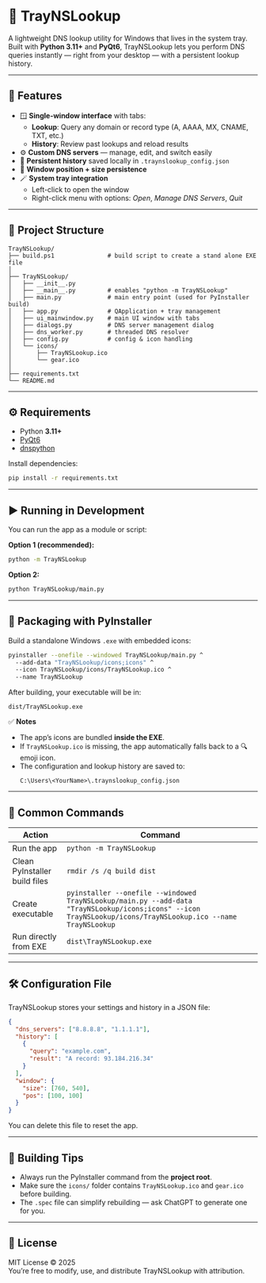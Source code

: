 # 📘 TrayNSLookup

A lightweight DNS lookup utility for Windows that lives in the system tray.  
Built with **Python 3.11+** and **PyQt6**, TrayNSLookup lets you perform DNS queries instantly — right from your desktop — with a persistent lookup history.

---

## 🧭 Features

- 🪟 **Single-window interface** with tabs:
  - **Lookup**: Query any domain or record type (A, AAAA, MX, CNAME, TXT, etc.)
  - **History**: Review past lookups and reload results
- ⚙️ **Custom DNS servers** — manage, edit, and switch easily
- 🧠 **Persistent history** saved locally in `.traynslookup_config.json`
- 📍 **Window position + size persistence**
- 🪄 **System tray integration**
  - Left-click to open the window
  - Right-click menu with options: *Open*, *Manage DNS Servers*, *Quit*
  
---

## 📂 Project Structure

```
TrayNSLookup/
├── build.ps1               # build script to create a stand alone EXE file
│
├── TrayNSLookup/
│   ├── __init__.py
│   ├── __main__.py         # enables "python -m TrayNSLookup"
│   ├── main.py             # main entry point (used for PyInstaller build)
│   ├── app.py              # QApplication + tray management
│   ├── ui_mainwindow.py    # main UI window with tabs
│   ├── dialogs.py          # DNS server management dialog
│   ├── dns_worker.py       # threaded DNS resolver
│   ├── config.py           # config & icon handling
│   └── icons/
│       ├── TrayNSLookup.ico
│       └── gear.ico
│
├── requirements.txt
└── README.md
```

---

## ⚙️ Requirements

- Python **3.11+**
- [PyQt6](https://pypi.org/project/PyQt6/)
- [dnspython](https://pypi.org/project/dnspython/)

Install dependencies:
```bash
pip install -r requirements.txt
```

---

## ▶️ Running in Development

You can run the app as a module or script:

**Option 1 (recommended):**
```bash
python -m TrayNSLookup
```

**Option 2:**
```bash
python TrayNSLookup/main.py
```

---

## 🧰 Packaging with PyInstaller

Build a standalone Windows `.exe` with embedded icons:

```bash
pyinstaller --onefile --windowed TrayNSLookup/main.py ^
  --add-data "TrayNSLookup/icons;icons" ^
  --icon TrayNSLookup/icons/TrayNSLookup.ico ^
  --name TrayNSLookup
```

After building, your executable will be in:
```
dist/TrayNSLookup.exe
```

✅ **Notes**
- The app’s icons are bundled **inside the EXE**.
- If `TrayNSLookup.ico` is missing, the app automatically falls back to a 🔍 emoji icon.
- The configuration and lookup history are saved to:
  ```
  C:\Users\<YourName>\.traynslookup_config.json
  ```

---

## 🧩 Common Commands

| Action | Command |
|--------|----------|
| Run the app | `python -m TrayNSLookup` |
| Clean PyInstaller build files | `rmdir /s /q build dist` |
| Create executable | `pyinstaller --onefile --windowed TrayNSLookup/main.py --add-data "TrayNSLookup/icons;icons" --icon TrayNSLookup/icons/TrayNSLookup.ico --name TrayNSLookup` |
| Run directly from EXE | `dist\TrayNSLookup.exe` |

---

## 🛠️ Configuration File

TrayNSLookup stores your settings and history in a JSON file:
```json
{
  "dns_servers": ["8.8.8.8", "1.1.1.1"],
  "history": [
    {
      "query": "example.com",
      "result": "A record: 93.184.216.34"
    }
  ],
  "window": {
    "size": [760, 540],
    "pos": [100, 100]
  }
}
```

You can delete this file to reset the app.

---

## 🧩 Building Tips

- Always run the PyInstaller command from the **project root**.
- Make sure the `icons/` folder contains `TrayNSLookup.ico` and `gear.ico` before building.
- The `.spec` file can simplify rebuilding — ask ChatGPT to generate one for you.

---

## 📜 License

MIT License © 2025  
You’re free to modify, use, and distribute TrayNSLookup with attribution.
